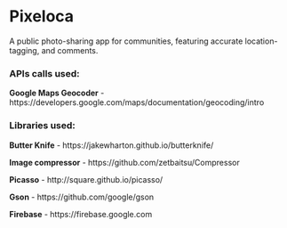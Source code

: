 # Pixeloca

A public photo-sharing app for communities, featuring accurate location-tagging, and comments.

<h3>APIs calls used:</h3>
    <p><b>Google Maps Geocoder</b> - https://developers.google.com/maps/documentation/geocoding/intro</p>

<h3>Libraries used:</h3>
    <p><b>Butter Knife</b> - https://jakewharton.github.io/butterknife/</p>
    <p><b>Image compressor</b> - https://github.com/zetbaitsu/Compressor</p>
    <p><b>Picasso</b> - http://square.github.io/picasso/</p>
    <p><b>Gson</b> - https://github.com/google/gson</p>
    <p><b>Firebase</b> - https://firebase.google.com</p>
